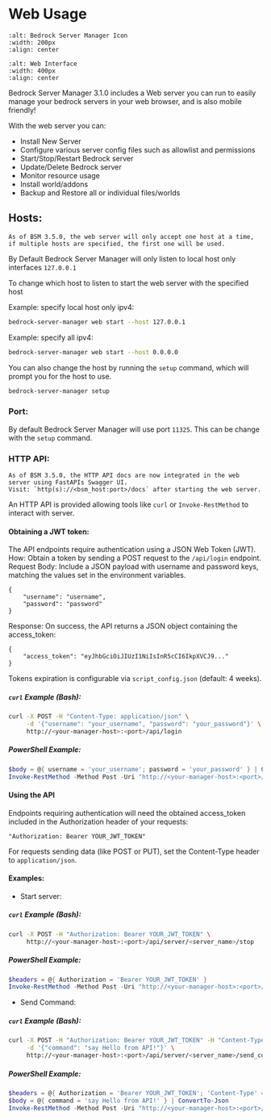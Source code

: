 # Web Usage

```{image} https://raw.githubusercontent.com/dmedina559/bedrock-server-manager/main/src/bedrock_server_manager/web/static/image/icon/favicon.svg
:alt: Bedrock Server Manager Icon
:width: 200px
:align: center
```

```{image} https://raw.githubusercontent.com/dmedina559/bedrock-server-manager/main/docs/images/main_index.png
:alt: Web Interface
:width: 400px
:align: center
```

Bedrock Server Manager 3.1.0 includes a Web server you can run to easily manage your bedrock servers in your web browser, and is also mobile friendly!

With the web server you can:

- Install New Server
- Configure various server config files such as allowlist and permissions
- Start/Stop/Restart Bedrock server
- Update/Delete Bedrock server
- Monitor resource usage
- Install world/addons
- Backup and Restore all or individual files/worlds

## Hosts:

```{note} 
As of BSM 3.5.0, the web server will only accept one host at a time, if multiple hosts are specified, the first one will be used.
```

By Default Bedrock Server Manager will only listen to local host only interfaces `127.0.0.1`

To change which host to listen to start the web server with the specified host

Example: specify local host only ipv4:

```bash
bedrock-server-manager web start --host 127.0.0.1
```

Example: specify all ipv4:

```bash
bedrock-server-manager web start --host 0.0.0.0
```

You can also change the host by running the `setup` command, which will prompt you for the host to use.

```bash
bedrock-server-manager setup
```

### Port:

By default Bedrock Server Manager will use port `11325`. This can be change with the `setup` command.

### HTTP API:

```{note}
As of BSM 3.5.0, the HTTP API docs are now integrated in the web server using FastAPIs Swagger UI. 
Visit: `http(s)://<bsm_host:port>/docs` after starting the web server.
```

An HTTP API is provided allowing tools like `curl` or `Invoke-RestMethod` to interact with server.

#### Obtaining a JWT token:

The API endpoints require authentication using a JSON Web Token (JWT).
How: Obtain a token by sending a POST request to the `/api/login` endpoint.
Request Body: Include a JSON payload with username and password keys, matching the values set in the environment variables.

```
{
    "username": "username",
    "password": "password"
}
```

Response: On success, the API returns a JSON object containing the access_token:
```
{
    "access_token": "eyJhbGciOiJIUzI1NiIsInR5cCI6IkpXVCJ9..."
}
```

Tokens expiration is configurable via `script_config.json` (default: 4 weeks).

##### `curl` Example (Bash):

```bash
curl -X POST -H "Content-Type: application/json" \
     -d '{"username": "your_username", "password": "your_password"}' \
     http://<your-manager-host>:<port>/api/login
```

##### PowerShell Example:

```powershell
$body = @{ username = 'your_username'; password = 'your_password' } | ConvertTo-Json
Invoke-RestMethod -Method Post -Uri "http://<your-manager-host>:<port>/api/login" -Body $body -ContentType 'application/json'
```

#### Using the API

Endpoints requiring authentication will need the obtained access_token included  in the Authorization header of your requests:

```
"Authorization: Bearer YOUR_JWT_TOKEN"
```

For requests sending data (like POST or PUT), set the Content-Type header to `application/json`.

#### Examples:

- Start server:

##### `curl` Example (Bash):
```bash
curl -X POST -H "Authorization: Bearer YOUR_JWT_TOKEN" \
     http://<your-manager-host>:<port>/api/server/<server_name>/stop
```

##### PowerShell Example:
```powershell
$headers = @{ Authorization = 'Bearer YOUR_JWT_TOKEN' }
Invoke-RestMethod -Method Post -Uri "http://<your-manager-host>:<port>/api/server/<server_name>/stop" -Headers $headers
```

- Send Command:

##### `curl` Example (Bash):
```bash
curl -X POST -H "Authorization: Bearer YOUR_JWT_TOKEN" -H "Content-Type: application/json" \
     -d '{"command": "say Hello from API!"}' \
     http://<your-manager-host>:<port>/api/server/<server_name>/send_command
```

##### PowerShell Example:
```powershell
$headers = @{ Authorization = 'Bearer YOUR_JWT_TOKEN'; 'Content-Type' = 'application/json' }
$body = @{ command = 'say Hello from API!' } | ConvertTo-Json
Invoke-RestMethod -Method Post -Uri "http://<your-manager-host>:<port>/api/server/<server_name>/send_command" -Headers $headers -Body $body
```
